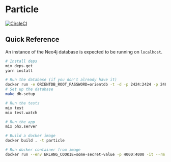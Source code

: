 # Particle

[![CircleCI](https://circleci.com/gh/lpil/particle.svg?style=shield&circle-token=c54e5a3e5e0bd68e4bd37e0de6be4d3d85ba7f95)](https://circleci.com/gh/lpil/particle)

## Quick Reference

An instance of the Neo4j database is expected to be running on `localhost`.

```sh
# Install deps
mix deps.get
yarn install

# Run the database (if you don't already have it)
docker run -e ORIENTDB_ROOT_PASSWORD=orientdb -t -d -p 2424:2424 -p 2480:2480 --name orientdb orientdb
# Set up the database
make db-setup

# Run the tests
mix test
mix test.watch

# Run the app
mix phx.server

# Build a docker image
docker build . -t particle

# Run docker container from image
docker run --env ERLANG_COOKIE=some-secret-value -p 4000:4000 -it --rm particle
```
